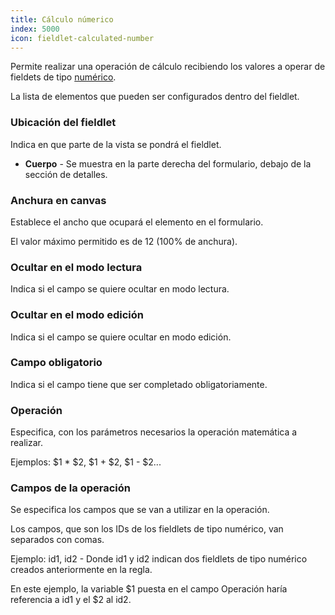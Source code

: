 ```yaml
---
title: Cálculo númerico
index: 5000
icon: fieldlet-calculated-number
---
```


Permite realizar una operación de cálculo recibiendo los valores a operar de fieldets de tipo [numérico](rules/palette/fieldlets/numberfield).

La lista de elementos que pueden ser configurados dentro del fieldlet.


### Ubicación del fieldlet

Indica en que parte de la vista se pondrá el fieldlet.

- **Cuerpo** - Se muestra en la parte derecha del formulario, debajo de la sección de detalles.

### Anchura en canvas

Establece el ancho que ocupará el elemento en el formulario.

El valor máximo permitido es de 12 (100% de anchura).

### Ocultar en el modo lectura

Indica si el campo se quiere ocultar en modo lectura.

### Ocultar en el modo edición

Indica si el campo se quiere ocultar en modo edición.

### Campo obligatorio

Indica si el campo tiene que ser completado obligatoriamente.

### Operación

Especifica, con los parámetros necesarios la operación matemática a realizar.

Ejemplos: $1 * $2, $1 + $2, $1 - $2...

### Campos de la operación

Se especifica los campos que se van a utilizar en la operación.

Los campos, que son los IDs de los fieldlets de tipo numérico, van separados con comas.

Ejemplo: id1, id2 - Donde id1 y id2 indican dos fieldlets de tipo numérico creados anteriormente en la regla.

En este ejemplo, la variable $1 puesta en el campo Operación haría referencia a id1 y el $2 al id2.